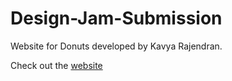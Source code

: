 # Design-Jam-Submission
Website for Donuts developed by Kavya Rajendran.

Check out the [website](https://krithvi.github.io/Design-Jam-Submission/)

<!--
Improvements:
* Optimize load time or add loader page
* Better social media icons arrangement
* Donut product individual webpages
-->
